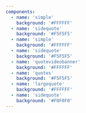 ```yaml
---
components:
  - name: 'simple'
    background: '#FFFFFF'
  - name: 'sidequote'
    background: '#F5F5F5'
  - name: 'simple'
    background: '#FFFFFF'
  - name: 'sidequote'
    background: '#F5F5F5'
  - name: 'quotevideobanner'
    background: '#FFFFFF'
  - name: 'quotes'
    background: '#F5F5F5'
  - name: 'largequote'
    background: '#FFFFFF'
  - name: 'sidequote'
    background: '#F0F0F0'
---
```

